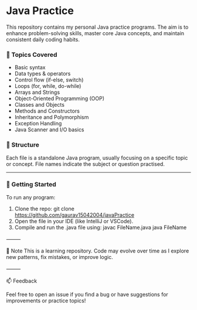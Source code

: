 # Java Practice

This repository contains my personal Java practice programs. 
The aim is to enhance problem-solving skills, master core Java concepts, and maintain consistent daily coding habits.

### 🧠 Topics Covered

- Basic syntax
- Data types & operators
- Control flow (if-else, switch)
- Loops (for, while, do-while)
- Arrays and Strings
- Object-Oriented Programming (OOP)
- Classes and Objects
- Methods and Constructors
- Inheritance and Polymorphism
- Exception Handling
- Java Scanner and I/O basics

### 📁 Structure

Each file is a standalone Java program, usually focusing on a specific topic or concept. File names indicate the subject or question practised.

---

### 🚀 Getting Started

To run any program:
1. Clone the repo: git clone https://github.com/gaurav15042004/javaPractice
2. Open the file in your IDE (like IntelliJ or VSCode).
3. Compile and run the .java file using:
javac FileName.java
java FileName

⸻

📌 Note
This is a learning repository. Code may evolve over time as I explore new patterns, fix mistakes, or improve logic.

⸻

📫 Feedback

Feel free to open an issue if you find a bug or have suggestions for improvements or practice topics!
